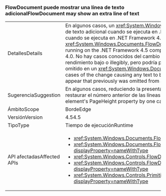 ### <a name="flowdocument-may-show-an-extra-line-of-text"></a><span data-ttu-id="11524-101">FlowDocument puede mostrar una línea de texto adicional</span><span class="sxs-lookup"><span data-stu-id="11524-101">FlowDocument may show an extra line of text</span></span>

|   |   |
|---|---|
|<span data-ttu-id="11524-102">Detalles</span><span class="sxs-lookup"><span data-stu-id="11524-102">Details</span></span>|<span data-ttu-id="11524-103">En algunos casos, un <xref:System.Windows.Documents.FlowDocument> elemento mostrará una línea de texto adicional cuando se ejecuta en .NET Framework 4.5 en comparación a cómo se mostraba cuando se ejecuta en .NET Framework 4.0.</span><span class="sxs-lookup"><span data-stu-id="11524-103">In some cases, a <xref:System.Windows.Documents.FlowDocument> element will display an extra line of text when running on the .NET Framework 4.5 compared to how it displayed when run on the .NET Framework 4.0.</span></span> <span data-ttu-id="11524-104">No hay casos conocidos del cambio que se produce cualquier texto que se mostrará un rendimiento bajo o illegibly, pero podría provocar que aparezca el texto que anteriormente estaba omitido en un <xref:System.Windows.Documents.FlowDocument>de la vista.</span><span class="sxs-lookup"><span data-stu-id="11524-104">There are no known cases of the change causing any text to be displayed poorly or illegibly, but it could cause text to appear that previously was omitted from a <xref:System.Windows.Documents.FlowDocument>'s view.</span></span>|
|<span data-ttu-id="11524-105">Sugerencia</span><span class="sxs-lookup"><span data-stu-id="11524-105">Suggestion</span></span>|<span data-ttu-id="11524-106">En algunos casos, reduciendo la presentación propiedad del elemento PageHeight en uno puede restaurar el número anterior de las líneas mostradas.</span><span class="sxs-lookup"><span data-stu-id="11524-106">In some cases, decreasing the display element's PageHeight property by one can restore the previous number of displayed lines.</span></span>|
|<span data-ttu-id="11524-107">Ámbito</span><span class="sxs-lookup"><span data-stu-id="11524-107">Scope</span></span>|<span data-ttu-id="11524-108">Borde</span><span class="sxs-lookup"><span data-stu-id="11524-108">Edge</span></span>|
|<span data-ttu-id="11524-109">Versión</span><span class="sxs-lookup"><span data-stu-id="11524-109">Version</span></span>|<span data-ttu-id="11524-110">4.5</span><span class="sxs-lookup"><span data-stu-id="11524-110">4.5</span></span>|
|<span data-ttu-id="11524-111">Tipo</span><span class="sxs-lookup"><span data-stu-id="11524-111">Type</span></span>|<span data-ttu-id="11524-112">Tiempo de ejecución</span><span class="sxs-lookup"><span data-stu-id="11524-112">Runtime</span></span>|
|<span data-ttu-id="11524-113">API afectadas</span><span class="sxs-lookup"><span data-stu-id="11524-113">Affected APIs</span></span>|<ul><li><xref:System.Windows.Documents.FlowDocument.%23ctor?displayProperty=nameWithType></li><li><xref:System.Windows.Documents.FlowDocument.%23ctor(System.Windows.Documents.Block)?displayProperty=nameWithType></li><li><xref:System.Windows.Controls.FlowDocumentReader.%23ctor?displayProperty=nameWithType></li><li><xref:System.Windows.Controls.FlowDocumentPageViewer.%23ctor?displayProperty=nameWithType></li><li><xref:System.Windows.Controls.Primitives.DocumentPageView.%23ctor?displayProperty=nameWithType></li></ul>|

